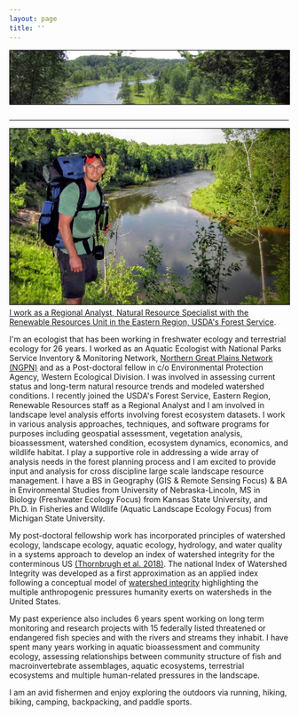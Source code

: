 ```yaml
---
layout: page
title: ''
---
```


<a href="http://dthor.github.io/" title="Darren Thornbrugh, Ph.D."><img class="pure-img" src="/images/Manistee_w1335x260.jpg" width="" height="" style="margin-bottom:10px; border:1px solid #000000;" alt="Darren Thornbrugh, Ph.D.">

---

<img src="/images/NGPN_Spring2016_DThornbrugh.jpg" class="pure-img" width="600px" align="left" style="float:left; margin-right:10px; margin-bottom:5px; border:1px solid #000000"/>

<p text-align:justify>I work as a Regional Analyst, Natural Resource Specialist with the Renewable Resources Unit in the <a href="https://www.fs.usda.gov/r9">Eastern Region, USDA's Forest Service</a>.</p>

<p text-align:justify>I'm an ecologist that has been working in freshwater ecology and terrestrial ecology for 26 years. I worked as an Aquatic Ecologist with National Parks Service Inventory & Monitoring Network, <a href="https://www.nps.gov/im/ngpn/index.htm">Northern Great Plains Network (NGPN)</a> and as a Post-doctoral fellow in c/o Environmental Protection Agency, Western Ecological Division. I was involved in assessing current status and long-term natural resource trends and modeled watershed conditions. I recently joined the USDA's Forest Service, Eastern Region, Renewable Resources staff as a Regional Analyst and I am involved in landscape level analysis efforts involving forest ecosystem datasets. I work in various analysis approaches, techniques, and software programs for purposes including geospatial assessment, vegetation analysis, bioassessment, watershed condition, ecosystem dynamics, economics, and wildlife habitat. I play a supportive role in addressing a wide array of analysis needs in the forest planning process and I am excited to provide input and analysis for cross discipline large scale landscape resource management. I have a BS in Geography (GIS & Remote Sensing Focus) & BA in Environmental Studies from University of Nebraska-Lincoln, MS in Biology (Freshwater Ecology Focus) from Kansas State University, and Ph.D. in Fisheries and Wildlife (Aquatic Landscape Ecology Focus) from Michigan State University. </p>

<p text-align:justify>My post-doctoral fellowship work has incorporated principles of watershed ecology, landscape ecology, aquatic ecology, hydrology, and water quality in a systems approach to develop an index of watershed integrity for the conterminous US <a href="https://doi.org/10.1016/j.ecolind.2017.10.070">(Thornbrugh et al. 2018)</a>. The national Index of Watershed Integrity was developed as a first approximation as an applied index following a conceptual model of <a href="http://onlinelibrary.wiley.com/doi/10.1002/rra.2978/full/">watershed integrity</a> highlighting the multiple anthropogenic pressures humanity exerts on watersheds in the United States. </p>

<p text-align:justify>My past experience also includes 6 years spent working on long term monitoring and research projects with 15 federally listed threatened or endangered fish species and with the rivers and streams they inhabit. I have spent many years working in aquatic bioassessment and community ecology, assessing relationships between community structure of fish and macroinvertebrate assemblages, aquatic ecosystems, terrestrial ecosystems and multiple human-related pressures in the landscape.</p>

<p text-align:justify>I am an avid fishermen and enjoy exploring the outdoors via running, hiking, biking, camping, backpacking, and paddle sports.</p>
